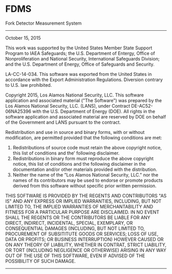 FDMS
====

Fork Detector Measurement System
**********************************************************************************

October 15, 2015

This work was supported by the United States Member State Support Program to IAEA Safeguards;
the U.S. Department of Entergy, Office of Nonproliferation and National Security, International
Safeguards Division; and the U.S. Department of Energy, Office of Safeguards and Security.

LA-CC-14-034. This software was exported from the United States in accordance with the Export
Administration Regulations. Diversion contrary to U.S. law prohibited.

Copyright 2015, Los Alamos National Security, LLC. This software application and associated
material ("The Software") was prepared by the Los Alamos National Security, LLC. (LANS), under
Contract DE-AC52-06NA25396 with the U.S. Department of Energy (DOE). All rights in the software
application and associated material are reserved by DOE on behalf of the Government and LANS
pursuant to the contract.

Redistribution and use in source and binary forms, with or without modification, are permitted provided
that the following conditions are met:

1. Redistributions of source code must retain the above copyright notice, this list of conditions and the'
following disclaimer.
2. Redistributions in binary form must reproduce the above copyright notice, this list of conditions and
the following disclaimer in the documentation and/or other materials provided with the distribution.
3. Neither the name of the "Los Alamos National Security, LLC." nor the names of its contributors may
be used to endorse or promote products derived from this software without specific prior written permission.

THIS SOFTWARE IS PROVIDED BY THE REGENTS AND CONTRIBUTORS "AS IS" AND ANY
EXPRESS OR IMPLIED WARRANTIES, INCLUDING, BUT NOT LIMITED TO, THE IMPLIED 
WARRANTIES OF MERCHANTABILITY AND FITNESS FOR A PARTICULAR PURPOSE ARE
DISCLAIMED. IN NO EVENT SHALL THE REGENTS OR THE CONTRIBUTORS BE LIABLE FOR ANY
DIRECT, INDIRECT, INCIDENTAL, SPECIAL, EXEMPLARY, OR CONSEQUENTIAL DAMAGES
(INCLUDING, BUT NOT LIMITED TO, PROCUREMENT OF SUBSITITUTE GOODS OR
SERVICES; LOSS OF USE, DATA OR PROFITS; OR BUSINESS INTERRUPTION) HOWEVER
CAUSED OR ON ANY THEORY OF LIABILITY, WHETHER IN CONTRAT, STRICT LIABILITY,
OR TORT (INCLUDING NEGLIGENCE OR OTHERWISE) ARISING IN ANY WAY OUT OF THE
USE OF THIS SOFTWARE, EVEN IF ADVISED OF THE POSSIBILITY OF SUCH DAMAGE.


**********************************************************************************

